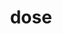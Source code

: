 ---
category: 4-letters
denotation: null
name: dose
reference_link: https://www.etymonline.com/word/dose
root_language: null
root_name: null
title: dose
type: free
word_sums:
- respelling: dose
  sum: 'Dose + '
---